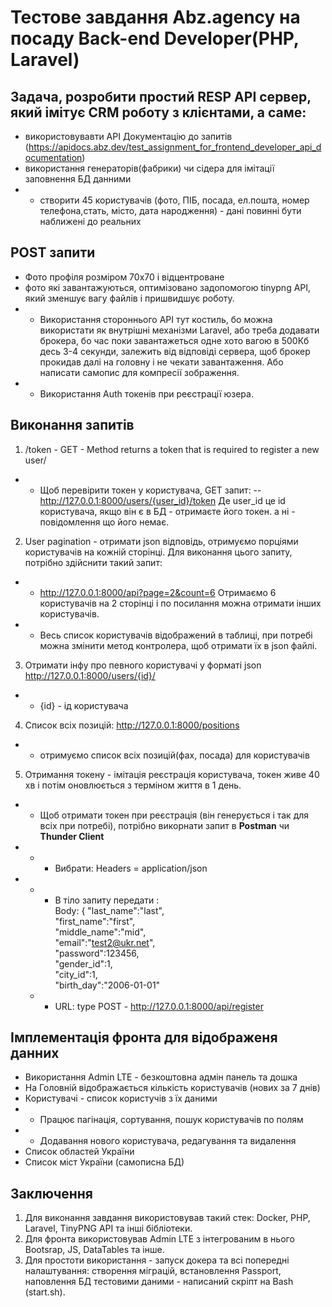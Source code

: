 # Тестове завдання Abz.agency на посаду Back-end Developer(PHP, Laravel)

## Задача, розробити простий RESP API сервер, який імітує CRM роботу з клієнтами, а саме:
- використовувавти API Документацію до запитів (https://apidocs.abz.dev/test_assignment_for_frontend_developer_api_documentation)
- використання генераторів(фабрики) чи сідера для імітації заповнення БД данними
- - створити 45 користувачів (фото, ПІБ, посада, ел.пошта, номер телефона,стать, місто, дата народження) - дані повинні бути наближені до реальних

## POST запити
- Фото профіля розміром 70х70 і відцентроване
- фото які завантажуються, оптимізовано задопомогою tinypng API, який зменшує вагу файлів і пришвидшує роботу.
- - Використання стороннього АРІ тут костиль, бо можна використати як внутрішні механізми Laravel, або треба додавати брокера, бо час поки завантажеться одне хото вагою в 500Кб десь 3-4 секунди, залежить від відповіді сервера, щоб брокер прокидав далі на головну і не чекати завантаження. Або написати самопис для компресії зображення.
- - Використання Auth токенів при реєстрації юзера.

## Виконання запитів
1. /token - GET - Method returns a token that is required to register a new user/
- - Щоб перевірити токен у користувача, GET запит: 
--http://127.0.0.1:8000/users/{user_id}/token
Де user_id це id користувача, якщо він є в БД - отримаєте його токен. а ні - повідомлення що його немає.

2. User pagination - отримати json відповідь, отримуємо порціями користувачів на кожній сторінці. Для виконання цього запиту, потрібно здійснити такий запит:
- - http://127.0.0.1:8000/api?page=2&count=6
    Отримаємо 6 користувачів на 2 сторінці і по посилання можна отримати інших користувачів.
- - Весь список користувачів відображений в таблиці, при потребі можна змінити метод контролера, щоб отримати їх в json файлі.
3. Отримати інфу про певного користувачі у форматі json http://127.0.0.1:8000/users/{id}/
- - {id} - ід користувача
4. Список всіх позицій: http://127.0.0.1:8000/positions 
- - отримуємо список всіх позицій(фах, посада) для користувачів
5. Отримання токену - імітація реєстрація користувача, токен живе 40 хв і потім оновлюється з терміном життя в 1 день. 
- - Щоб отримати токен при реєстрація (він генерується і так для всіх при потребі), потрібно викорнати запит в **Postman** чи **Thunder Client**
- -  - Вибрати: Headers = application/json
- - - В тіло запиту передати :    
   Body: {
  "last_name":"last",  
  "first_name":"first",  
  "middle_name":"mid",  
  "email":"test2@ukr.net",  
  "password":123456,  
  "gender_id":1,  
  "city_id":1,  
  "birth_day":"2006-01-01"  
  - -  URL: type POST - http://127.0.0.1:8000/api/register

## Імплементація фронта для відображеня данних
- Використання Admin LTE - безкоштовна адмін панель та дошка
- На Головній відображається кількість користувачів (нових за 7 днів)
- Користувачі - список користучів з їх даними
- - Працює пагінація, сортування, пошук користувачів по полям
- - Додавання нового користувача, редагування та видалення
- Список областей України
- Список міст України (самописна БД)

## Заключення
1. Для виконання завдання використовував такий стек: Docker, PHP, Laravel, TinyPNG API та інші бібліотеки.
2. Для фронта використовував Admin LTE з інтегрованим в нього Bootsrap, JS, DataTables та інше.
3. Для простоти використання - запуск докера та всі попередні налаштування: створення міграцій, встановлення Passport, наповлення БД тестовими даними - написаний скріпт на Bash (start.sh).
